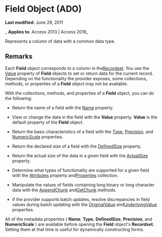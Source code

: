 
# Field Object (ADO)

 **Last modified:** June 29, 2011

 _ **Applies to:** Access 2013 | Access 2016_



Represents a column of data with a common data type.

## Remarks

Each  **Field** object corresponds to a column in the[Recordset](0f963bf8-f066-dc8a-b754-f427de712df1.md). You use the [Value](ff21d122-98e3-2b48-d92f-e696b8079fc5.md) property of **Field** objects to set or return data for the current record. Depending on the functionality the provider exposes, some collections, methods, or properties of a **Field** object may not be available.

With the collections, methods, and properties of a  **Field** object, you can do the following:


- Return the name of a field with the [Name](4b19bd08-ac3c-86f0-471d-06a37a0d4f89.md) property.
    
- View or change the data in the field with the  **Value** property. **Value** is the default property of the **Field** object.
    
- Return the basic characteristics of a field with the [Type](14d99172-2145-05ae-620b-459ba097f05c.md), [Precision](c9d54d78-d5a5-caf8-d635-259d1fcc0595.md), and [NumericScale](51b232d2-5bfd-521c-f4e9-65655ecc7c70.md) properties.
    
- Return the declared size of a field with the [DefinedSize](8d6db4c9-fbdc-9fcd-63f0-bd677c5ebcf6.md) property.
    
- Return the actual size of the data in a given field with the [ActualSize](020a414d-e6aa-5fb9-9b77-bd9d10124f8a.md) property.
    
- Determine what types of functionality are supported for a given field with the [Attributes](4cc1f036-606e-7d4b-d270-af374e9d99fa.md) property and[Properties](4d662790-1252-c930-e6f9-edf6a38636af.md) collection.
    
- Manipulate the values of fields containing long binary or long character data with the [AppendChunk](3fa931a3-2cd7-a3b0-a750-40e18bc9937e.md) and[GetChunk](1ef1c37a-8453-8d3b-251a-d16e0d519fd7.md) methods.
    
- If the provider supports batch updates, resolve discrepancies in field values during batch updating with the [OriginalValue](02ffc728-4692-d439-e2a6-2f02cca53a71.md) and[UnderlyingValue](f84f4c1c-2bd4-a725-3575-ed063ead13c8.md) properties.
    
All of the metadata properties ( **Name**, **Type**, **DefinedSize**, **Precision**, and **NumericScale** ) are available before opening the **Field** object's **Recordset**. Setting them at that time is useful for dynamically constructing forms.

